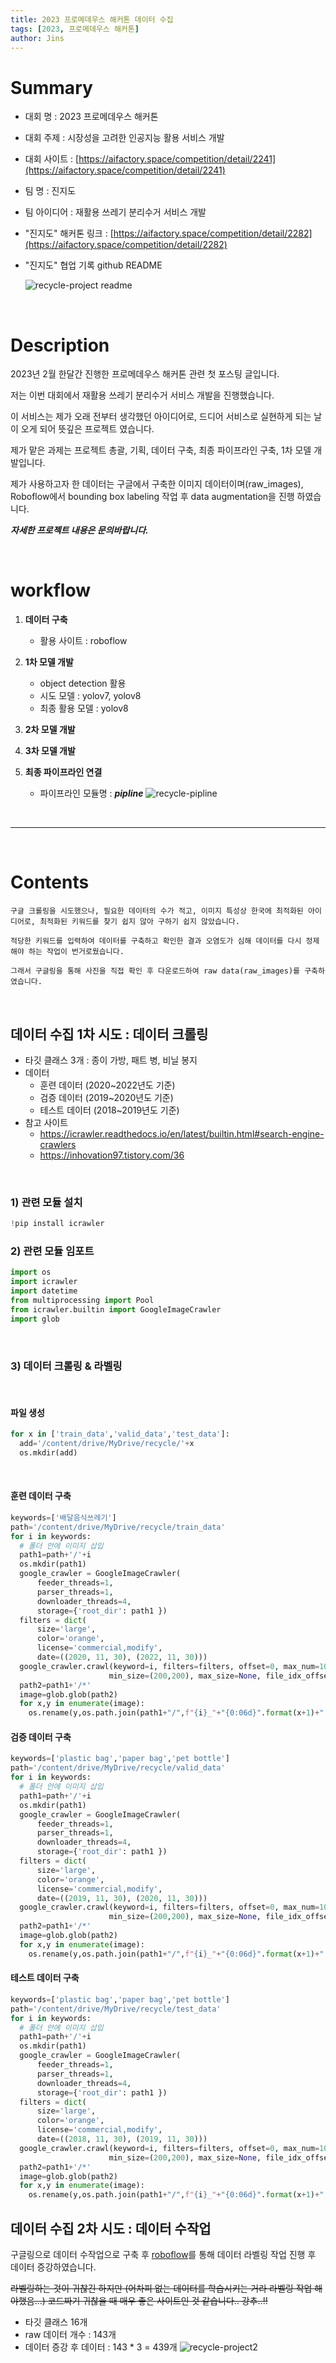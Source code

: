 ```yaml
---
title: 2023 프로메데우스 해커톤 데이터 수집
tags: [2023, 프로메데우스 해커톤]
author: Jins
---
```


# Summary
  - 대회 명 : 2023 프로메데우스 해커톤
  - 대회 주제 : 시장성을 고려한 인공지능 활용 서비스 개발
  - 대회 사이트 : [https://aifactory.space/competition/detail/2241](https://aifactory.space/competition/detail/2241)
  - 팀 명 : 진지도 
  - 팀 아이디어 : 재활용 쓰레기 분리수거 서비스 개발
  - "진지도" 해커톤 링크 : [https://aifactory.space/competition/detail/2282](https://aifactory.space/competition/detail/2282)
  - "진지도" 협업 기록 github README 

    ![recycle-project readme](../_images/recycle-project.png)

<br/>

# Description
  2023년 2월 한달간 진행한 프로메데우스 해커톤 관련 첫 포스팅 글입니다.

  저는 이번 대회에서 재활용 쓰레기 분리수거 서비스 개발을 진행했습니다. 

  이 서비스는 제가 오래 전부터 생각했던 아이디어로, 드디어 서비스로 실현하게 되는 날이 오게 되어 뜻깊은 프로젝트 였습니다.

  제가 맡은 과제는 프로젝트 총괄, 기획, 데이터 구축, 최종 파이프라인 구축, 1차 모델 개발입니다.

  제가 사용하고자 한 데이터는 구글에서 구축한 이미지 데이터이며(raw_images), Roboflow에서 bounding box labeling 작업 후 data augmentation을 진행 하였습니다. 

  ***자세한 프로젝트 내용은 문의바랍니다.***

<br/>

# workflow
  1. **데이터 구축**
        - 활용 사이트 : roboflow
  2. **1차 모델 개발**
        - object detection 활용
        - 시도 모델 : yolov7, yolov8
        - 최종 활용 모델 : yolov8

  3. **2차 모델 개발** 

  4. **3차 모델 개발**

  5. **최종 파이프라인 연결**
        - 파이프라인 모듈명 : ***pipline***
        ![recycle-pipline](../_images/recycle-pipline.png)

<br/>

---

<br/>

# Contents

    구글 크롤링을 시도했으나, 필요한 데이터의 수가 적고, 이미지 특성상 한국에 최적화된 아이디어로, 최적화된 키워드를 찾기 쉽지 않아 구하기 쉽지 않았습니다. 

    적당한 키워드를 입력하여 데이터를 구축하고 확인한 결과 오염도가 심해 데이터를 다시 정제해야 하는 작업이 번거로웠습니다. 

    그래서 구글링을 통해 사진을 직접 확인 후 다운로드하여 raw data(raw_images)를 구축하였습니다. 

<br/>

## 데이터 수집 1차 시도 : **데이터 크롤링**
- 타깃 클래스 3개 : 종이 가방, 패트 병, 비닐 봉지
- 데이터
    - 훈련 데이터 (2020~2022년도 기준)
    - 검증 데이터 (2019~2020년도 기준)
    - 테스트 데이터 (2018~2019년도 기준)
- 참고 사이트
    - https://icrawler.readthedocs.io/en/latest/builtin.html#search-engine-crawlers 
    - https://inhovation97.tistory.com/36

<br/>

### 1) 관련 모듈 설치
```python
!pip install icrawler
```

### 2) 관련 모듈 임포트
```python
import os
import icrawler
import datetime
from multiprocessing import Pool
from icrawler.builtin import GoogleImageCrawler
import glob
```

<br/>

### 3) 데이터 크롤링 & 라벨링

<br/>

#### 파일 생성
```python
for x in ['train_data','valid_data','test_data']:
  add='/content/drive/MyDrive/recycle/'+x
  os.mkdir(add)
```

<br/>

#### 훈련 데이터 구축 
```python
keywords=['배달음식쓰레기']
path='/content/drive/MyDrive/recycle/train_data'
for i in keywords:
  # 폴더 안에 이미지 삽입
  path1=path+'/'+i
  os.mkdir(path1)
  google_crawler = GoogleImageCrawler(
      feeder_threads=1,
      parser_threads=1,
      downloader_threads=4,
      storage={'root_dir': path1 })
  filters = dict(
      size='large',
      color='orange',
      license='commercial,modify',
      date=((2020, 11, 30), (2022, 11, 30)))
  google_crawler.crawl(keyword=i, filters=filters, offset=0, max_num=1000,
                      min_size=(200,200), max_size=None, file_idx_offset=0)
  path2=path1+'/*'
  image=glob.glob(path2)
  for x,y in enumerate(image):
    os.rename(y,os.path.join(path1+"/",f"{i}_"+"{0:06d}".format(x+1)+"."+y[-3:]))
```

#### 검증 데이터 구축 
```python
keywords=['plastic bag','paper bag','pet bottle']
path='/content/drive/MyDrive/recycle/valid_data'
for i in keywords:
  # 폴더 안에 이미지 삽입
  path1=path+'/'+i
  os.mkdir(path1)
  google_crawler = GoogleImageCrawler(
      feeder_threads=1,
      parser_threads=1,
      downloader_threads=4,
      storage={'root_dir': path1 })
  filters = dict(
      size='large',
      color='orange',
      license='commercial,modify',
      date=((2019, 11, 30), (2020, 11, 30)))
  google_crawler.crawl(keyword=i, filters=filters, offset=0, max_num=1000,
                      min_size=(200,200), max_size=None, file_idx_offset=0)
  path2=path1+'/*'
  image=glob.glob(path2)
  for x,y in enumerate(image):
    os.rename(y,os.path.join(path1+"/",f"{i}_"+"{0:06d}".format(x+1)+"."+y[-3:]))
```

#### 테스트 데이터 구축 
```python
keywords=['plastic bag','paper bag','pet bottle']
path='/content/drive/MyDrive/recycle/test_data'
for i in keywords:
  # 폴더 안에 이미지 삽입
  path1=path+'/'+i
  os.mkdir(path1)
  google_crawler = GoogleImageCrawler(
      feeder_threads=1,
      parser_threads=1,
      downloader_threads=4,
      storage={'root_dir': path1 })
  filters = dict(
      size='large',
      color='orange',
      license='commercial,modify',
      date=((2018, 11, 30), (2019, 11, 30)))
  google_crawler.crawl(keyword=i, filters=filters, offset=0, max_num=1000,
                      min_size=(200,200), max_size=None, file_idx_offset=0)
  path2=path1+'/*'
  image=glob.glob(path2)
  for x,y in enumerate(image):
    os.rename(y,os.path.join(path1+"/",f"{i}_"+"{0:06d}".format(x+1)+"."+y[-3:]))
```

## 데이터 수집 2차 시도 : **데이터 수작업**
구글링으로 데이터 수작업으로 구축 후 
[roboflow](https://roboflow.com/)를 통해 데이터 라벨링 작업 진행 후 데이터 증강하였습니다.

~~라벨링하는 것이 귀찮긴 하지만 (어차피 없는 데이터를 학습시키는 거라 라벨링 작업 해야했음...) 코드짜기 귀찮을 때 매우 좋은 사이트인 것 같습니다.. 강추..!!~~

- 타깃 클래스 16개 
- raw 데이터 개수 :  143개
- 데이터 증강 후 데이터 : 143 * 3 = 439개
![recycle-project2](../_images/recycle-project2.png)
